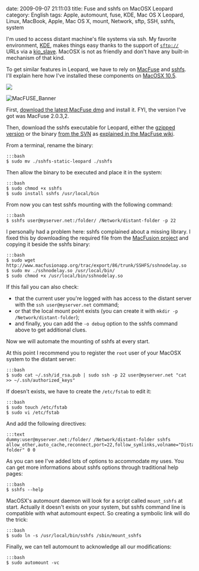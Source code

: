 date: 2009-09-07 21:11:03
title: Fuse and sshfs on MacOSX Leopard
category: English
tags: Apple, automount, fuse, KDE, Mac OS X Leopard, Linux, MacBook, Apple, Mac OS X, mount, Network, sftp, SSH, sshfs, system

I'm used to access distant machine's file systems via ssh. My favorite environment, [KDE](http://www.kde.org), makes things easy thanks to the support of [`sftp://`](http://wikipedia.org/wiki/SSH_file_transfer_protocol) URLs via a [kio_slave](http://wikipedia.org/wiki/KIO). MacOSX is not as friendly and don't have any built-in mechanism of that kind.

To get similar features in Leopard, we have to rely on [MacFuse](http://code.google.com/p/macfuse/) and [sshfs](http://fuse.sourceforge.net/sshfs.html). I'll explain here how I've installed these components on [MacOSX 10.5](http://www.amazon.com/gp/product/B000FK88JK/ref=as_li_tf_tl?ie=UTF8&tag=kevideld-20&linkCode=as2&camp=217145&creative=399381&creativeASIN=B000FK88JK).

![](http://www.assoc-amazon.com/e/ir?t=kevideld-20&l=as2&o=1&a=B000FK88JK&camp=217145&creative=399381)

![MacFUSE_Banner](/static/uploads/2009/09/MacFUSE_Banner.png)

First, [download the latest MacFuse dmg](http://code.google.com/p/macfuse/downloads/list) and install it. FYI, the version I've got was MacFuse 2.0.3,2.

Then, download the sshfs executable for Leopard, either the [gzipped version](http://osxbook.com/download/sshfs/sshfs-static-leopard.gz) or the binary [from the SVN](http://macfuse.googlecode.com/svn/trunk/filesystems/sshfs/binary/) as [explained in the MacFuse wiki](http://code.google.com/p/macfuse/wiki/MACFUSE_FS_SSHFS).

From a terminal, rename the binary:

    :::bash
    $ sudo mv ./sshfs-static-leopard ./sshfs

Then allow the binary to be executed and place it in the system:

    :::bash
    $ sudo chmod +x sshfs
    $ sudo install sshfs /usr/local/bin

From now you can test sshfs mounting with the following command:

    :::bash
    $ sshfs user@myserver.net:/folder/ /Network/distant-folder -p 22

I personally had a problem here: sshfs complained about a missing library. I fixed this by downloading the required file from the [MacFusion project](http://www.macfusionapp.org) and copying it beside the sshfs binary:

    :::bash
    $ sudo wget http://www.macfusionapp.org/trac/export/86/trunk/SSHFS/sshnodelay.so
    $ sudo mv ./sshnodelay.so /usr/local/bin/
    $ sudo chmod +x /usr/local/bin/sshnodelay.so

If this fail you can also check:

  * that the current user you're logged with has access to the distant server with the `ssh user@myserver.net` command;
  * or that the local mount point exists (you can create it with `mkdir -p /Network/distant-folder`);
  * and finally, you can add the `-o debug` option to the sshfs command above to get additional clues.

Now we will automate the mounting of sshfs at every start.

At this point I recommend you to register the `root` user of your MacOSX system to the distant server:

    :::bash
    $ sudo cat ~/.ssh/id_rsa.pub | sudo ssh -p 22 user@myserver.net "cat >> ~/.ssh/authorized_keys"

If doesn't exists, we have to create the `/etc/fstab` to edit it:

    :::bash
    $ sudo touch /etc/fstab
    $ sudo vi /etc/fstab

And add the following directives:

    :::text
    dummy:user@myserver.net:/folder/ /Network/distant-folder sshfs allow_other,auto_cache,reconnect,port=22,follow_symlinks,volname="Distant folder" 0 0

As you can see I've added lots of options to accommodate my uses. You can get more informations about sshfs options through traditional help pages:

    :::bash
    $ sshfs --help

MacOSX's automount daemon will look for a script called `mount_sshfs` at start. Actually it doesn't exists on your system, but sshfs command line is compatible with what automount expect. So creating a symbolic link will do the trick:

    :::bash
    $ sudo ln -s /usr/local/bin/sshfs /sbin/mount_sshfs

Finally, we can tell automount to acknowledge all our modifications:

    :::bash
    $ sudo automount -vc

